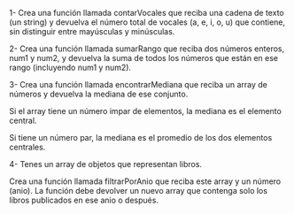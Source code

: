 1- Crea una función llamada contarVocales que reciba una cadena de texto (un string) y devuelva el número total de vocales (a, e, i, o, u) que contiene, sin distinguir entre mayúsculas y minúsculas.

2- Crea una función llamada sumarRango que reciba dos números enteros, num1 y num2, y devuelva la suma de todos los números que están en ese rango (incluyendo num1 y num2).

3- Crea una función llamada encontrarMediana que reciba un array de números y devuelva la mediana de ese conjunto.

Si el array tiene un número impar de elementos, la mediana es el elemento central.

Si tiene un número par, la mediana es el promedio de los dos elementos centrales.

4- Tenes un array de objetos que representan libros.

Crea una función llamada filtrarPorAnio que reciba este array y un número (anio). La función debe devolver un nuevo array que contenga solo los libros publicados en ese anio o después.